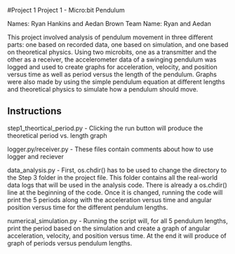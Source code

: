 #Project 1
Project 1 - Micro:bit Pendulum

Names: Ryan Hankins and Aedan Brown
Team Name: Ryan and Aedan

This project involved analysis of pendulum movement in three different parts: one based on recorded data, one based on simulation, 
and one based on theoretical physics. Using two microbits, one as a transmitter and the other as a receiver, the accelerometer data of a 
swinging pendulum was logged and used to create graphs for acceleration, velocity, and position versus time as well as period versus the 
length of the pendulum. Graphs were also made by using the simple pendulum equation at different lengths and theoretical physics to simulate 
how a pendulum should move.

## Instructions

step1_theortical_period.py - Clicking the run button will produce the theoretical period vs. length graph

logger.py/receiver.py - These files contain comments about how to use logger and reciever

data_analysis.py - First, os.chdir() has to be used to change the directory to the Step 3 folder in the project file. This folder contains all 
the real-world data logs that will be used in the analysis code. There is already a os.chdir() line at the beginning of the code. Once it 
is changed, running the code will print the 5 periods along with the acceleration versus time and angular position versus time for the different 
pendulum lengths.

numerical_simulation.py - Running the script will, for all 5 pendulum lengths, print the period based on the simulation and create a graph of 
angular acceleration, velocity, and position versus time. At the end it will produce of graph of periods versus pendulum lengths.
